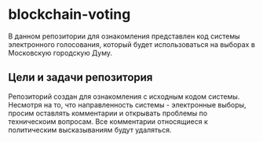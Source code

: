 # blockchain-voting
В данном репозитории для ознакомления представлен код системы электронного голосования, который будет использоваться на выборах в Московскую городскую Думу.

## Цели и задачи репозитория
Репозиторий создан для ознакомления с исходным кодом системы.
Несмотря на то, что направленность системы - электронные выборы, просим оставлять комментарии и открывать проблемы по техническоим вопросам. Все комментарии относящиеся к политическим высказываниям будут удаляться.
